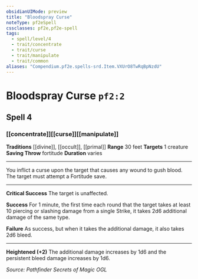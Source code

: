 ```yaml
---
obsidianUIMode: preview
title: "Bloodspray Curse"
noteType: pf2eSpell
cssclasses: pf2e,pf2e-spell
tags:
  - spell/level/4
  - trait/concentrate
  - trait/curse
  - trait/manipulate
  - trait/common
aliases: "Compendium.pf2e.spells-srd.Item.VXUrO8TwRqBpNzdU" 
---
```

# Bloodspray Curse  `pf2:2`  
## Spell 4
### [[concentrate]][[curse]][[manipulate]]
**Traditions** [[divine]], [[occult]], [[primal]]
**Range** 30 feet
**Targets** 1 creature
**Saving Throw**  fortitude
**Duration** varies
* * * 
You inflict a curse upon the target that causes any wound to gush blood. The target must attempt a Fortitude save.

* * *

**Critical Success** The target is unaffected.

**Success** For 1 minute, the first time each round that the target takes at least 10 piercing or slashing damage from a single Strike, it takes 2d6 additional damage of the same type.

**Failure** As success, but when it takes the additional damage, it also takes 2d6 bleed.

* * *

**Heightened (+2)** The additional damage increases by 1d6 and the persistent bleed damage increases by 1d6.

*Source: Pathfinder Secrets of Magic*
*OGL*